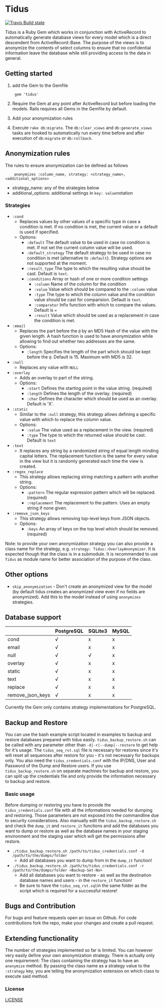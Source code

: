 # Tidus

[![Travis Build state](https://api.travis-ci.org/Barzahlen/tidus.svg)](https://travis-ci.org/Barzahlen/tidus)

Tidus is a Ruby Gem which works in conjunction with ActiveRecord to automatically generate database views for every model which is a direct descendent from ActiveRecord::Base. The purpose of the views is to anonymize the contents of select columns to ensure that no confidential information leave the database while still providing access to the data in general.

## Getting started

1. add the Gem to the Gemfile

        gem 'tidus'

2. Require the Gem at any point after ActiveRecord but before loading the models. Rails requires all Gems in the Gemfile by default.
3. Add your anonymization rules
4. Execute `rake db:migrate`. The `db:clear_views` and `db:generate_views` tasks are hooked to automatically run every time before and after execution of `db:migrate` or `db:rollback`.

## Anonymization rules
The rules to ensure anonymization can be defined as follows

        anonymizes :column_name, strategy: <strategy_name>, <additional_options>
- strategy_name: any of the strategies below
- additional_options: additional settings in `key: value`notation

### Strategies
- `:cond`
    - Replaces values by other values of a specific type in case a condition is met. If no condition is met, the current value or a default is used if specified.
    - Options:
        - `:default`  The default value to be used in case no condition is met. If not set the current column value will be used.
        - `:default_strategy` The default strategy to be used in case no condition is met (alternative to `:default`). Strategy options are not supported at the moment.
        - `:result_type`   The type to which the resulting value should be cast. Default is `text`.
        - `:conditions`  Array or hash of one or more condition settings
            -  `:column` Name of the column for the condition
            -  `:value` Value which should be compared to the `:column` value
            -  `:type`  The type to which the column value and the condition value should be cast for comparision. Default is `text`.
            -  `:comparator`  Infix function with which to compare the values. Default is `=`
            -  `:result` Value which should be used as a replacement in case the condition is met.
- `:email`
    -  Replaces the part before the `@` by an MD5 Hash of the value with the given length. A hash function is used to have anonymization while allowing to find out whether two addresses are the same.
    -  Options:
        -  `:length`    Specifies the length of the part which should be kept before the `@`. Default is 15. Maximum with MD5 is 32.
- `:null`
    - Replaces any value with `NULL`
- `:overlay`
    - Adds an overlay to part of the string.
    - Options:
        - `:start`  Defines the starting point in the value string. (required)
        - `:length` Defines the length of the overlay. (required)
        - `:char`   Defines the character which should be used as an overlay. Default is 'X'.
- `:static`
    - Similar to the `:null` strategy, this strategy allows defining a specific value with which to replace the column value.
    - Options:
        - `:value`  The value used as a replacement in the view. (required)
        - `:type`   The type to which the returned value should be cast. Default is `text`
- `:text`
    - It replaces any string by a randomized string of equal length minding capital letters. The replacement function is the same for every value in the view but it is randomly generated each time the view is created.
- `:regex_replace`
    - This strategy allows replacing string matching a pattern with another string.
    - Options:
        - `:pattern`    The regular expression pattern which will be replaced. (required)
        - `:replacement`    The replacement to the pattern. Uses an empty string if none given.
- `:remove_json_keys`
    - This strategy allows removing top-level keys from JSON objects.
    - Options:
        - `:keys`   An array of keys on the top level which should be removed. (required)


Note: to provide your own anonymization strategy you can also provide a class name for the strategy, e.g. `strategy: Tidus::OverlayAnonymizer`. It is expected though that the class is in a submodule. It is recommended to use `Tidus` as module name for better association of the purpose of the class.

## Other options

* `skip_anonymization` - Don't create an anonymized view for the model (by default tidus creates an anonymized view even if no fields are anonymized). Add this to the model instead of using `anonymizes` strategies.

## Database support

|                  | PostgreSQL | SQLite3 | MySQL |
|------------------|------------|---------|-------|
| cond             |      √     |    x    |   x   |
| email            |      √     |    x    |   x   |
| null             |      √     |    √    |   x   |
| overlay          |      √     |    x    |   x   |
| static           |      √     |    x    |   x   |
| text             |      √     |    x    |   x   |
| replace          |      √     |    x    |   x   |
| remove_json_keys |      √     |    x    |   x   |

Currently the Gem only contains strategy implementations for PostgreSQL.

## Backup and Restore

You can use the bash example script located in examples to backup and restore databases prepared with tidus easily. `tidus_backup_restore.sh` can be called with any parameter other than `-d|-r|--dump|--restore` to get help for it's usage. The `tidus_seq_rst.sql` file is necessary for restores since it's will reset all sequences after restore for you - it's not necessary for backups only.
You also need the `tidus_credentials.conf` with the IP/DNS, User and Password of the Dump and Restore users. If you use `tidus_backup_restore.sh` on separate machines for backup and restore, you can split up the credentials file and only provide the information necessary to backup and restore.

### Basic usage

Before dumping or restoring you have to provide the `tidus_credentials.conf` file with all the informations needed for dumping and restoring. Those parameters are not exposed into the commandline due to security considerations. Also manually edit the `tidus_backup_restore.sh` and check the `dump_it` and `restore_it` functions and add the databases you want to dump or restore as well as the database names in your staging environment and the staging user which will get the permissions after restore.

- `./tidus_backup_restore.sh /path/to/tidus_credentials.conf -d /path/to/the/dumps/folder`
  - Add all databases you want to dump from in the `dump_it` function!
- `./tidus_backup_restore.sh /path/to/tidus_credentials.conf -r /path/to/the/dumps/folder <Backup-Set-No>`
  - Add all databases you want to restore - as well as the destination database names and users - in the `restore_it` function!
  - Be sure to have the `tidus_seq_rst.sql`in the same folder as the script which is required for a successful restore!

## Bugs and Contribution
For bugs and feature requests open an issue on Github. For code contributions fork the repo, make your changes and create a pull request.

## Extending functionality
The number of strategies implemented so far is limited. You can however very easily define your own anonymization strategy. There is actually only one requirement: The class containing the strategy has to have an `anonymize` method. By passing the class name as a strategy value to the `:strategy` key, you are telling the anonymization extension on which class to execute said method.

### License
[LICENSE](LICENSE)
